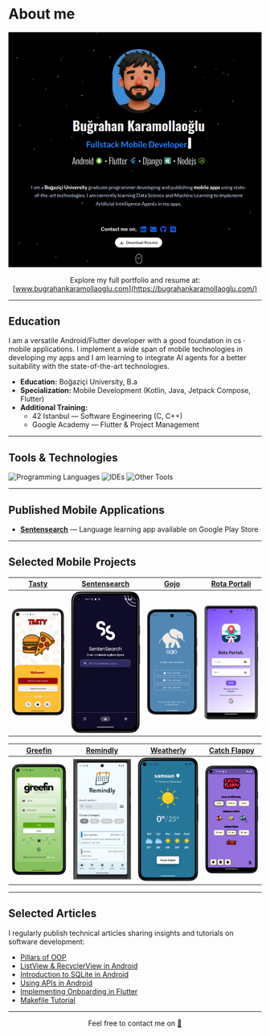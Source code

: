 # About me

[![Portfolio Preview](./readme_files/portfolio2.png)](https://bugrahankaramollaoglu.com)

<div align="center">

Explore my full portfolio and resume at:  
[www.bugrahankaramollaoglu.com](https://bugrahankaramollaoglu.com/)

</div>

---

## Education
I am a versatile Android/Flutter developer with a good foundation in cs · mobile applications. I implement a wide span of mobile technologies in developing my apps and I am learning to integrate AI agents for a better suitability with the state-of-the-art technologies. 

- **Education:** Boğaziçi University, B.a
- **Specialization:** Mobile Development (Kotlin, Java, Jetpack Compose, Flutter)  
- **Additional Training:**  
  - 42 Istanbul — Software Engineering (C, C++)  
  - Google Academy — Flutter & Project Management

---


## Tools & Technologies

<img src="https://skillicons.dev/icons?i=kotlin,flutter,java,c,cpp,python" alt="Programming Languages" />  
<img src="https://skillicons.dev/icons?i=vscode,androidstudio,idea" alt="IDEs" />  
<img src="https://skillicons.dev/icons?i=git,firebase,linux,figma" alt="Other Tools" />  

---

## Published Mobile Applications

- **[Sentensearch](https://play.google.com/store/apps/details?id=com.bugrahankaramollaoglu.sentensearch)** — Language learning app available on Google Play Store

---

## Selected Mobile Projects

| [Tasty](https://github.com/bugrahankaramollaoglu/tasty) | [Sentensearch](https://github.com/bugrahankaramollaoglu/sentensearch) | [Gojo](https://github.com/bugrahankaramollaoglu/gojo) | [Rota Portali](https://github.com/bugrahankaramollaoglu/rota_portali) |
|:-------------------------:|:------------------------------:|:-----------------------:|:-------------------:|
| <img src="https://github.com/bugrahankaramollaoglu/bugrahankaramollaoglu/blob/main/readme_files/tasty.png" width="200" alt="Tasty app screenshot"/> | <img src="https://github.com/bugrahankaramollaoglu/bugrahankaramollaoglu/blob/main/readme_files/sentensearch.png" width="200" alt="Sentensearch app screenshot"/> | <img src="https://github.com/bugrahankaramollaoglu/bugrahankaramollaoglu/blob/main/readme_files/gojo.png" width="200" alt="Gojo app screenshot"/> | <img src="https://github.com/bugrahankaramollaoglu/bugrahankaramollaoglu/blob/main/readme_files/rota_portali.png" width="200" alt="Rota Portali app screenshot"/> |

| [Greefin](https://github.com/bugrahankaramollaoglu/greefin) | [Remindly](https://github.com/bugrahankaramollaoglu/remindly) | [Weatherly](https://github.com/bugrahankaramollaoglu/weatherly) | [Catch Flappy](https://github.com/bugrahankaramollaoglu/catch-flappy) |
|:-------------------------:|:------------------------------:|:-----------------:|:-----------------:|
| <img src="https://github.com/bugrahankaramollaoglu/bugrahankaramollaoglu/blob/main/readme_files/greefin.png" width="200" alt="Greefin app screenshot"/> | <img src="https://github.com/bugrahankaramollaoglu/bugrahankaramollaoglu/blob/main/readme_files/remindly.png" width="200" alt="Remindly app screenshot"/> | <img src="https://github.com/bugrahankaramollaoglu/bugrahankaramollaoglu/blob/main/readme_files/weatherly.png" width="200" alt="Weatherly app screenshot"/> | <img src="https://github.com/bugrahankaramollaoglu/bugrahankaramollaoglu/blob/main/readme_files/catch_flappy.png" width="200" alt="Catch Flappy app screenshot"/> |

---

## Selected Articles

I regularly publish technical articles sharing insights and tutorials on software development:

- [Pillars of OOP](https://medium.com/@bugrakaramollaoglu/pillars-of-oop-ed42fb6d29e8)  
- [ListView & RecyclerView in Android](https://medium.com/@bugrakaramollaoglu/listview-and-recyclerview-android-78e4d38b23c6)  
- [Introduction to SQLite in Android](https://medium.com/@bugrakaramollaoglu/sqlite-nedir-nas%C4%B1l-kullan%C4%B1l%C4%B1r-c0a766e0519e)  
- [Using APIs in Android](https://medium.com/@bugrakaramollaoglu/%C3%BCcretsiz-api-kaynaklar%C4%B1-nas%C4%B1l-kullan%C4%B1l%C4%B1r-hava-durumu-68036a06d3e2)  
- [Implementing Onboarding in Flutter](https://medium.com/@bugrahankaramollaoglu/how-to-implement-onboarding-in-flutter-a334386dfb9b)  
- [Makefile Tutorial](https://medium.com/@bugrakaramollaoglu/makefile-tutorial-e95b25078633)

---

<div align="center">
  Feel free to contact me on  
  <a href="mailto:bugrahankaramollaoglu@gmail.com" title="Send Email">📧</a>
</div>
